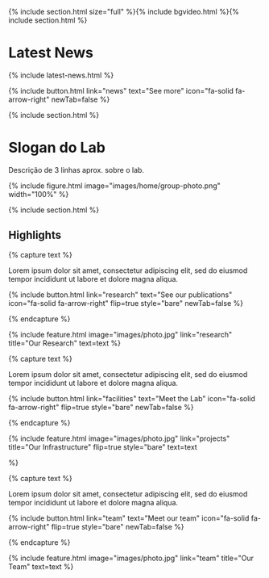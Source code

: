 ---
---

{% include section.html size="full" %}{% include bgvideo.html %}{% include section.html %}

# Latest News

{% include latest-news.html %}

{%
  include button.html
  link="news"
  text="See more"
  icon="fa-solid fa-arrow-right"
  newTab=false
%}

{% include section.html %}

# Slogan do Lab

Descrição de 3 linhas aprox. sobre o lab.

{%
  include figure.html
  image="images/home/group-photo.png"
  width="100%"
%}

{% include section.html %}

## Highlights

{% capture text %}

Lorem ipsum dolor sit amet, consectetur adipiscing elit, sed do eiusmod tempor incididunt ut labore et dolore magna aliqua.

{%
  include button.html
  link="research"
  text="See our publications"
  icon="fa-solid fa-arrow-right"
  flip=true
  style="bare"
  newTab=false
%}

{% endcapture %}

{%
  include feature.html
  image="images/photo.jpg"
  link="research"
  title="Our Research"
  text=text
%}

{% capture text %}

Lorem ipsum dolor sit amet, consectetur adipiscing elit, sed do eiusmod tempor incididunt ut labore et dolore magna aliqua.

{%
  include button.html
  link="facilities"
  text="Meet the Lab"
  icon="fa-solid fa-arrow-right"
  flip=true
  style="bare"
  newTab=false
%}

{% endcapture %}

{%
  include feature.html
  image="images/photo.jpg"
  link="projects"
  title="Our Infrastructure"
  flip=true
  style="bare"
  text=text
  
%}

{% capture text %}

Lorem ipsum dolor sit amet, consectetur adipiscing elit, sed do eiusmod tempor incididunt ut labore et dolore magna aliqua.

{%
  include button.html
  link="team"
  text="Meet our team"
  icon="fa-solid fa-arrow-right"
  flip=true
  style="bare"
  newTab=false
%}

{% endcapture %}

{%
  include feature.html
  image="images/photo.jpg"
  link="team"
  title="Our Team"
  text=text
%}
